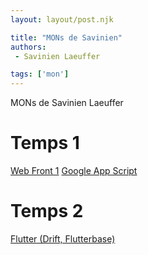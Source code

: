 ```yaml
---
layout: layout/post.njk

title: "MONs de Savinien"
authors:
 - Savinien Laeuffer

tags: ['mon']
---
```


<!-- Début Résumé -->
MONs de Savinien Laeuffer

<!-- fin Résumé -->

# Temps 1

[Web Front 1](./webfront/web-front-1)
[Google App Script](./appsscript/google-apps-script)

# Temps 2

[Flutter (Drift, Flutterbase)](./devmobile/flutter)